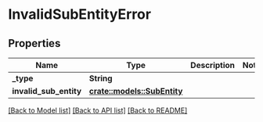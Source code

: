 # InvalidSubEntityError

## Properties

Name | Type | Description | Notes
------------ | ------------- | ------------- | -------------
**_type** | **String** |  | 
**invalid_sub_entity** | [**crate::models::SubEntity**](SubEntity.md) |  | 

[[Back to Model list]](../README.md#documentation-for-models) [[Back to API list]](../README.md#documentation-for-api-endpoints) [[Back to README]](../README.md)


